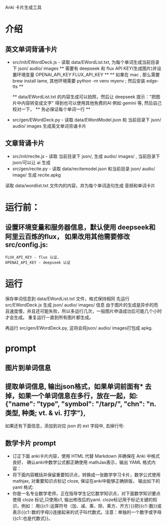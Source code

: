 Anki 卡片生成工具
# 介绍
## 英文单词背诵卡片
- src/init/EWordDeck.js  - 读取 data/EWordList.txt, 为每个单词生成当前目录下 json/ audio/ images 
  ** 需要有 deepseek 和 flux API KEY(生成图片)并设置环境变量 OPENAI_API_KEY FLUX_API_KEY **
  ** 如果在 mac , 那么需要brew install lame, 其他环境需要 python -m venv myenv ; 然后安装 edge-tts **

  ** data/EWordList.txt  的内容生成可以拍照，然后让 deepseek 提示："把图片中内容转变成文字" 得到也可以使用其他免费的AI 例如 gemini 等, 然后自己校对一下，
 ** 务必保证每个单词一行 ** 

- src/gen/EWordDeck.py  - 读取 data/EWordModel.json 和 当前目录下 json/ audio/ images 生成英文单词背诵卡片

## 文章背诵卡片
- src/init/recite.js  - 读取 当前目录下 json/, 生成 audio/ images/ , 当前目录下 json/可以让 ai 生成
- src/gen/recite.py - 读取 data/recitemodel.json 和当前目录 json/ audio/ image/ 生成 recite.apkg

读取 data/wordlist.txt 文件内的内容，并为每个单词造句生成 音频和单词卡片


# 运行前：
## 设置环境变量和服务器信息，默认使用 deepseek和阿里云百炼的flux， 如果改用其他需要修改 src/config.js:
    FLUX_API_KEY - flux 认证，
    OPENAI_API_KEY - deepseek 认证
 # 运行
 保存单词信息到 data/EWordList.txt 文件，格式保持相同
 先运行 src/EWordDeck.js 生成 json/ audio/ images/ 信息
 由于图片的生成是异步的而且速度慢，并且还可能失败，所以多运行几次，一般图片申请成功后可能几个小时才会生成。
 重复运行一直到所有图片都生成。

 再运行 src/gen/EWordDeck.py, 这将会将json/ audio/ images打包成 apkg.


# prompt
## 图片到单词信息
提取单词信息, 输出json格式，如果单词前面有* 去掉，如果一个单词信息在多行，放在一起，如:
    {"name": "type", "symbol": "/tarp/", "chn": "n. 类型, 种类; vt. & vi. 打字"},
---
如果还有下面信息，添加到对应 json 的 ext 字段中, 去掉行号:

## 数学卡片 prompt
- 订正下面 anki卡片内容，使用 HTML 代替 Markdown 并确保在 Anki 中格式良好， 确认anki中数学公式都正确使用 mathJax表示，输出 YAML 格式内容：
- 将下面内容概括并保留重要知识点，转换成一张数学学习卡片，数学公式使用 mathjax, 对重要知识点标记 cloze, 保证在anki中能够正确排版， 输出如下的 yaml 格式:
- 你是一名专业数学老师，正在指导学生记忆数学知识点，对下面数学知识要点使用 cloze 标记,只使用c1, 输出修改后的yaml.
  cloze标记用于标记关键的知识，例如：
  用{{c1::运算符号（加、减、乘、除、乘方、开方）}}把{{c1::数}}或表示{{c1::数的字母}}连接起来的式子叫代数式。注意：单独的一个数字或字母{{c1::也是代数式}}。




